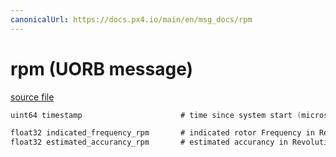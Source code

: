 ```yaml
---
canonicalUrl: https://docs.px4.io/main/en/msg_docs/rpm
---
```


# rpm (UORB message)



[source file](https://github.com/PX4/PX4-Autopilot/blob/release/1.13/msg/rpm.msg)

```c
uint64 timestamp                      # time since system start (microseconds)

float32 indicated_frequency_rpm       # indicated rotor Frequency in Revolution per minute
float32 estimated_accurancy_rpm       # estimated accurancy in Revolution per minute

```
